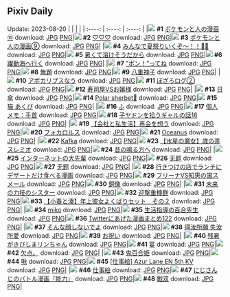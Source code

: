 ## Pixiv Daily
Update: 2023-08-20
|      |      |      |
| :----: | :----: | :----: |
|![](https://pixiv.microyu.workers.dev/c/240x480/img-master/img/2023/08/19/14/11/18/110969503_p0_master1200.jpg) **#1** [ポケモンと人の漫画⑩](https://www.pixiv.net/artworks/110969503) download: [JPG](https://pixiv.microyu.workers.dev/img-original/img/2023/08/19/14/11/18/110969503_p0.jpg) [PNG](https://pixiv.microyu.workers.dev/img-original/img/2023/08/19/14/11/18/110969503_p0.png)|![](https://pixiv.microyu.workers.dev/c/240x480/img-master/img/2023/08/18/00/00/08/110925559_p0_master1200.jpg) **#2** [♡♡♡](https://www.pixiv.net/artworks/110925559) download: [JPG](https://pixiv.microyu.workers.dev/img-original/img/2023/08/18/00/00/08/110925559_p0.jpg) [PNG](https://pixiv.microyu.workers.dev/img-original/img/2023/08/18/00/00/08/110925559_p0.png)|![](https://pixiv.microyu.workers.dev/c/240x480/img-master/img/2023/08/19/14/02/47/110969351_p0_master1200.jpg) **#3** [ポケモンと人の漫画⑨](https://www.pixiv.net/artworks/110969351) download: [JPG](https://pixiv.microyu.workers.dev/img-original/img/2023/08/19/14/02/47/110969351_p0.jpg) [PNG](https://pixiv.microyu.workers.dev/img-original/img/2023/08/19/14/02/47/110969351_p0.png)|
|![](https://pixiv.microyu.workers.dev/c/240x480/img-master/img/2023/08/18/13/07/14/110937855_p0_master1200.jpg) **#4** [みんなで夏祭りいくぞ～！！🌈🎇](https://www.pixiv.net/artworks/110937855) download: [JPG](https://pixiv.microyu.workers.dev/img-original/img/2023/08/18/13/07/14/110937855_p0.jpg) [PNG](https://pixiv.microyu.workers.dev/img-original/img/2023/08/18/13/07/14/110937855_p0.png)|![](https://pixiv.microyu.workers.dev/c/240x480/img-master/img/2023/08/18/07/30/03/110933033_p0_master1200.jpg) **#5** [暑くて溶けそうだから](https://www.pixiv.net/artworks/110933033) download: [JPG](https://pixiv.microyu.workers.dev/img-original/img/2023/08/18/07/30/03/110933033_p0.jpg) [PNG](https://pixiv.microyu.workers.dev/img-original/img/2023/08/18/07/30/03/110933033_p0.png)|![](https://pixiv.microyu.workers.dev/c/240x480/img-master/img/2023/08/19/22/13/25/110982169_p0_master1200.jpg) **#6** [躍動海へ行く](https://www.pixiv.net/artworks/110982169) download: [JPG](https://pixiv.microyu.workers.dev/img-original/img/2023/08/19/22/13/25/110982169_p0.jpg) [PNG](https://pixiv.microyu.workers.dev/img-original/img/2023/08/19/22/13/25/110982169_p0.png)|
|![](https://pixiv.microyu.workers.dev/c/240x480/img-master/img/2023/08/19/00/00/41/110954429_p0_master1200.jpg) **#7** [”ポン！”ってね](https://www.pixiv.net/artworks/110954429) download: [JPG](https://pixiv.microyu.workers.dev/img-original/img/2023/08/19/00/00/41/110954429_p0.jpg) [PNG](https://pixiv.microyu.workers.dev/img-original/img/2023/08/19/00/00/41/110954429_p0.png)|![](https://pixiv.microyu.workers.dev/c/240x480/img-master/img/2023/08/18/19/36/46/110945757_p0_master1200.jpg) **#8** [無題](https://www.pixiv.net/artworks/110945757) download: [JPG](https://pixiv.microyu.workers.dev/img-original/img/2023/08/18/19/36/46/110945757_p0.jpg) [PNG](https://pixiv.microyu.workers.dev/img-original/img/2023/08/18/19/36/46/110945757_p0.png)|![](https://pixiv.microyu.workers.dev/c/240x480/img-master/img/2023/08/18/00/00/14/110925585_p0_master1200.jpg) **#9** [八重神子](https://www.pixiv.net/artworks/110925585) download: [JPG](https://pixiv.microyu.workers.dev/img-original/img/2023/08/18/00/00/14/110925585_p0.jpg) [PNG](https://pixiv.microyu.workers.dev/img-original/img/2023/08/18/00/00/14/110925585_p0.png)|
|![](https://pixiv.microyu.workers.dev/c/240x480/img-master/img/2023/08/18/19/50/22/110946110_p0_master1200.jpg) **#10** [アポカリプスなう](https://www.pixiv.net/artworks/110946110) download: [JPG](https://pixiv.microyu.workers.dev/img-original/img/2023/08/18/19/50/22/110946110_p0.jpg) [PNG](https://pixiv.microyu.workers.dev/img-original/img/2023/08/18/19/50/22/110946110_p0.png)|![](https://pixiv.microyu.workers.dev/c/240x480/img-master/img/2023/08/19/14/28/40/110969910_p0_master1200.jpg) **#11** [ぼざろログ②](https://www.pixiv.net/artworks/110969910) download: [JPG](https://pixiv.microyu.workers.dev/img-original/img/2023/08/19/14/28/40/110969910_p0.jpg) [PNG](https://pixiv.microyu.workers.dev/img-original/img/2023/08/19/14/28/40/110969910_p0.png)|![](https://pixiv.microyu.workers.dev/c/240x480/img-master/img/2023/08/18/16/31/00/110941252_p0_master1200.jpg) **#12** [寿司屋VSお嬢様](https://www.pixiv.net/artworks/110941252) download: [JPG](https://pixiv.microyu.workers.dev/img-original/img/2023/08/18/16/31/00/110941252_p0.jpg) [PNG](https://pixiv.microyu.workers.dev/img-original/img/2023/08/18/16/31/00/110941252_p0.png)|
|![](https://pixiv.microyu.workers.dev/c/240x480/img-master/img/2023/08/18/23/02/31/110952439_p0_master1200.jpg) **#13** [日傘](https://www.pixiv.net/artworks/110952439) download: [JPG](https://pixiv.microyu.workers.dev/img-original/img/2023/08/18/23/02/31/110952439_p0.jpg) [PNG](https://pixiv.microyu.workers.dev/img-original/img/2023/08/18/23/02/31/110952439_p0.png)|![](https://pixiv.microyu.workers.dev/c/240x480/img-master/img/2023/08/18/17/11/02/110942060_p0_master1200.jpg) **#14** [Polar sherbet🍨](https://www.pixiv.net/artworks/110942060) download: [JPG](https://pixiv.microyu.workers.dev/img-original/img/2023/08/18/17/11/02/110942060_p0.jpg) [PNG](https://pixiv.microyu.workers.dev/img-original/img/2023/08/18/17/11/02/110942060_p0.png)|![](https://pixiv.microyu.workers.dev/c/240x480/img-master/img/2023/08/18/19/13/15/110945123_p0_master1200.jpg) **#15** [猫 あくび](https://www.pixiv.net/artworks/110945123) download: [JPG](https://pixiv.microyu.workers.dev/img-original/img/2023/08/18/19/13/15/110945123_p0.jpg) [PNG](https://pixiv.microyu.workers.dev/img-original/img/2023/08/18/19/13/15/110945123_p0.png)|
|![](https://pixiv.microyu.workers.dev/c/240x480/img-master/img/2023/08/18/09/59/34/110934845_p0_master1200.jpg) **#16** [ふ](https://www.pixiv.net/artworks/110934845) download: [JPG](https://pixiv.microyu.workers.dev/img-original/img/2023/08/18/09/59/34/110934845_p0.jpg) [PNG](https://pixiv.microyu.workers.dev/img-original/img/2023/08/18/09/59/34/110934845_p0.png)|![](https://pixiv.microyu.workers.dev/c/240x480/img-master/img/2023/08/19/07/00/08/110961845_p0_master1200.jpg) **#17** [個人メモ：手首](https://www.pixiv.net/artworks/110961845) download: [JPG](https://pixiv.microyu.workers.dev/img-original/img/2023/08/19/07/00/08/110961845_p0.jpg) [PNG](https://pixiv.microyu.workers.dev/img-original/img/2023/08/19/07/00/08/110961845_p0.png)|![](https://pixiv.microyu.workers.dev/c/240x480/img-master/img/2023/08/18/00/04/02/110925918_p0_master1200.jpg) **#18** [子ヤドンを拾うギャルの話16](https://www.pixiv.net/artworks/110925918) download: [JPG](https://pixiv.microyu.workers.dev/img-original/img/2023/08/18/00/04/02/110925918_p0.jpg) [PNG](https://pixiv.microyu.workers.dev/img-original/img/2023/08/18/00/04/02/110925918_p0.png)|
|![](https://pixiv.microyu.workers.dev/c/240x480/img-master/img/2023/08/18/12/00/15/110936635_p0_master1200.jpg) **#19** [【会社と私生活】再会を想う](https://www.pixiv.net/artworks/110936635) download: [JPG](https://pixiv.microyu.workers.dev/img-original/img/2023/08/18/12/00/15/110936635_p0.jpg) [PNG](https://pixiv.microyu.workers.dev/img-original/img/2023/08/18/12/00/15/110936635_p0.png)|![](https://pixiv.microyu.workers.dev/c/240x480/img-master/img/2023/08/18/10/04/53/110934929_p0_master1200.jpg) **#20** [フォカロルス](https://www.pixiv.net/artworks/110934929) download: [JPG](https://pixiv.microyu.workers.dev/img-original/img/2023/08/18/10/04/53/110934929_p0.jpg) [PNG](https://pixiv.microyu.workers.dev/img-original/img/2023/08/18/10/04/53/110934929_p0.png)|![](https://pixiv.microyu.workers.dev/c/240x480/img-master/img/2023/08/19/00/01/01/110954488_p0_master1200.jpg) **#21** [Oceanus](https://www.pixiv.net/artworks/110954488) download: [JPG](https://pixiv.microyu.workers.dev/img-original/img/2023/08/19/00/01/01/110954488_p0.jpg) [PNG](https://pixiv.microyu.workers.dev/img-original/img/2023/08/19/00/01/01/110954488_p0.png)|
|![](https://pixiv.microyu.workers.dev/c/240x480/img-master/img/2023/08/18/00/30/07/110926827_p0_master1200.jpg) **#22** [Kafka](https://www.pixiv.net/artworks/110926827) download: [JPG](https://pixiv.microyu.workers.dev/img-original/img/2023/08/18/00/30/07/110926827_p0.jpg) [PNG](https://pixiv.microyu.workers.dev/img-original/img/2023/08/18/00/30/07/110926827_p0.png)|![](https://pixiv.microyu.workers.dev/c/240x480/img-master/img/2023/08/18/16/09/26/110940847_p0_master1200.jpg) **#23** [【水星の魔女】歳の差スレミオ](https://www.pixiv.net/artworks/110940847) download: [JPG](https://pixiv.microyu.workers.dev/img-original/img/2023/08/18/16/09/26/110940847_p0.jpg) [PNG](https://pixiv.microyu.workers.dev/img-original/img/2023/08/18/16/09/26/110940847_p0.png)|![](https://pixiv.microyu.workers.dev/c/240x480/img-master/img/2023/08/18/00/01/06/110925712_p0_master1200.jpg) **#24** [音の鳴る方へ](https://www.pixiv.net/artworks/110925712) download: [JPG](https://pixiv.microyu.workers.dev/img-original/img/2023/08/18/00/01/06/110925712_p0.jpg) [PNG](https://pixiv.microyu.workers.dev/img-original/img/2023/08/18/00/01/06/110925712_p0.png)|
|![](https://pixiv.microyu.workers.dev/c/240x480/img-master/img/2023/08/18/21/10/34/110948682_p0_master1200.jpg) **#25** [インターネットの大先輩](https://www.pixiv.net/artworks/110948682) download: [JPG](https://pixiv.microyu.workers.dev/img-original/img/2023/08/18/21/10/34/110948682_p0.jpg) [PNG](https://pixiv.microyu.workers.dev/img-original/img/2023/08/18/21/10/34/110948682_p0.png)|![](https://pixiv.microyu.workers.dev/c/240x480/img-master/img/2023/08/18/13/17/04/110937996_p0_master1200.jpg) **#26** [无题](https://www.pixiv.net/artworks/110937996) download: [JPG](https://pixiv.microyu.workers.dev/img-original/img/2023/08/18/13/17/04/110937996_p0.jpg) [PNG](https://pixiv.microyu.workers.dev/img-original/img/2023/08/18/13/17/04/110937996_p0.png)|![](https://pixiv.microyu.workers.dev/c/240x480/img-master/img/2023/08/18/02/24/05/110929535_p0_master1200.jpg) **#27** [无题](https://www.pixiv.net/artworks/110929535) download: [JPG](https://pixiv.microyu.workers.dev/img-original/img/2023/08/18/02/24/05/110929535_p0.jpg) [PNG](https://pixiv.microyu.workers.dev/img-original/img/2023/08/18/02/24/05/110929535_p0.png)|
|![](https://pixiv.microyu.workers.dev/c/240x480/img-master/img/2023/08/18/00/20/39/110926539_p0_master1200.jpg) **#28** [行きつけの店でランチにデザートだけ食べる漫画](https://www.pixiv.net/artworks/110926539) download: [JPG](https://pixiv.microyu.workers.dev/img-original/img/2023/08/18/00/20/39/110926539_p0.jpg) [PNG](https://pixiv.microyu.workers.dev/img-original/img/2023/08/18/00/20/39/110926539_p0.png)|![](https://pixiv.microyu.workers.dev/c/240x480/img-master/img/2023/08/18/17/57/08/110943049_p0_master1200.jpg) **#29** [フリーナVS知恵の国スメール](https://www.pixiv.net/artworks/110943049) download: [JPG](https://pixiv.microyu.workers.dev/img-original/img/2023/08/18/17/57/08/110943049_p0.jpg) [PNG](https://pixiv.microyu.workers.dev/img-original/img/2023/08/18/17/57/08/110943049_p0.png)|![](https://pixiv.microyu.workers.dev/c/240x480/img-master/img/2023/08/19/13/08/38/110968280_p0_master1200.jpg) **#30** [銅像](https://www.pixiv.net/artworks/110968280) download: [JPG](https://pixiv.microyu.workers.dev/img-original/img/2023/08/19/13/08/38/110968280_p0.jpg) [PNG](https://pixiv.microyu.workers.dev/img-original/img/2023/08/19/13/08/38/110968280_p0.png)|
|![](https://pixiv.microyu.workers.dev/c/240x480/img-master/img/2023/08/19/21/01/53/110979742_p0_master1200.jpg) **#31** [未来の力技のシスター](https://www.pixiv.net/artworks/110979742) download: [JPG](https://pixiv.microyu.workers.dev/img-original/img/2023/08/19/21/01/53/110979742_p0.jpg) [PNG](https://pixiv.microyu.workers.dev/img-original/img/2023/08/19/21/01/53/110979742_p0.png)|![](https://pixiv.microyu.workers.dev/c/240x480/img-master/img/2023/08/18/07/07/19/110932767_p0_master1200.jpg) **#32** [迎撃重機群](https://www.pixiv.net/artworks/110932767) download: [JPG](https://pixiv.microyu.workers.dev/img-original/img/2023/08/18/07/07/19/110932767_p0.jpg) [PNG](https://pixiv.microyu.workers.dev/img-original/img/2023/08/18/07/07/19/110932767_p0.png)|![](https://pixiv.microyu.workers.dev/c/240x480/img-master/img/2023/08/18/21/00/28/110948369_p0_master1200.jpg) **#33** [【小春と湊】年上彼女よくばりセット　その２](https://www.pixiv.net/artworks/110948369) download: [JPG](https://pixiv.microyu.workers.dev/img-original/img/2023/08/18/21/00/28/110948369_p0.jpg) [PNG](https://pixiv.microyu.workers.dev/img-original/img/2023/08/18/21/00/28/110948369_p0.png)|
|![](https://pixiv.microyu.workers.dev/c/240x480/img-master/img/2023/08/18/11/38/27/110936284_p0_master1200.jpg) **#34** [miko](https://www.pixiv.net/artworks/110936284) download: [JPG](https://pixiv.microyu.workers.dev/img-original/img/2023/08/18/11/38/27/110936284_p0.jpg) [PNG](https://pixiv.microyu.workers.dev/img-original/img/2023/08/18/11/38/27/110936284_p0.png)|![](https://pixiv.microyu.workers.dev/c/240x480/img-master/img/2023/08/19/18/38/35/110975583_p0_master1200.jpg) **#35** [生活指導の百合先生](https://www.pixiv.net/artworks/110975583) download: [JPG](https://pixiv.microyu.workers.dev/img-original/img/2023/08/19/18/38/35/110975583_p0.jpg) [PNG](https://pixiv.microyu.workers.dev/img-original/img/2023/08/19/18/38/35/110975583_p0.png)|![](https://pixiv.microyu.workers.dev/c/240x480/img-master/img/2023/08/19/11/02/20/110965681_p0_master1200.jpg) **#36** [Twitterにあげた漫画まとめ122](https://www.pixiv.net/artworks/110965681) download: [JPG](https://pixiv.microyu.workers.dev/img-original/img/2023/08/19/11/02/20/110965681_p0.jpg) [PNG](https://pixiv.microyu.workers.dev/img-original/img/2023/08/19/11/02/20/110965681_p0.png)|
|![](https://pixiv.microyu.workers.dev/c/240x480/img-master/img/2023/08/19/17/15/59/110973502_p0_master1200.jpg) **#37** [そんな顔しないでよ](https://www.pixiv.net/artworks/110973502) download: [JPG](https://pixiv.microyu.workers.dev/img-original/img/2023/08/19/17/15/59/110973502_p0.jpg) [PNG](https://pixiv.microyu.workers.dev/img-original/img/2023/08/19/17/15/59/110973502_p0.png)|![](https://pixiv.microyu.workers.dev/c/240x480/img-master/img/2023/08/18/02/30/42/110929650_p0_master1200.jpg) **#38** [得汝所願 失汝所愛](https://www.pixiv.net/artworks/110929650) download: [JPG](https://pixiv.microyu.workers.dev/img-original/img/2023/08/18/02/30/42/110929650_p0.jpg) [PNG](https://pixiv.microyu.workers.dev/img-original/img/2023/08/18/02/30/42/110929650_p0.png)|![](https://pixiv.microyu.workers.dev/c/240x480/img-master/img/2023/08/18/12/51/08/110937596_p0_master1200.jpg) **#39** [お祝い](https://www.pixiv.net/artworks/110937596) download: [JPG](https://pixiv.microyu.workers.dev/img-original/img/2023/08/18/12/51/08/110937596_p0.jpg) [PNG](https://pixiv.microyu.workers.dev/img-original/img/2023/08/18/12/51/08/110937596_p0.png)|
|![](https://pixiv.microyu.workers.dev/c/240x480/img-master/img/2023/08/18/00/05/17/110925980_p0_master1200.jpg) **#40** [残暑がきびしまリンちゃん](https://www.pixiv.net/artworks/110925980) download: [JPG](https://pixiv.microyu.workers.dev/img-original/img/2023/08/18/00/05/17/110925980_p0.jpg) [PNG](https://pixiv.microyu.workers.dev/img-original/img/2023/08/18/00/05/17/110925980_p0.png)|![](https://pixiv.microyu.workers.dev/c/240x480/img-master/img/2023/08/19/06/07/34/110961262_p0_master1200.jpg) **#41** [宴](https://www.pixiv.net/artworks/110961262) download: [JPG](https://pixiv.microyu.workers.dev/img-original/img/2023/08/19/06/07/34/110961262_p0.jpg) [PNG](https://pixiv.microyu.workers.dev/img-original/img/2023/08/19/06/07/34/110961262_p0.png)|![](https://pixiv.microyu.workers.dev/c/240x480/img-master/img/2023/08/18/23/39/15/110935367_p0_master1200.jpg) **#42** [欠点。](https://www.pixiv.net/artworks/110935367) download: [JPG](https://pixiv.microyu.workers.dev/img-original/img/2023/08/18/23/39/15/110935367_p0.jpg) [PNG](https://pixiv.microyu.workers.dev/img-original/img/2023/08/18/23/39/15/110935367_p0.png)|
|![](https://pixiv.microyu.workers.dev/c/240x480/img-master/img/2023/08/19/00/00/11/110954346_p0_master1200.jpg) **#43** [鬼百合姫](https://www.pixiv.net/artworks/110954346) download: [JPG](https://pixiv.microyu.workers.dev/img-original/img/2023/08/19/00/00/11/110954346_p0.jpg) [PNG](https://pixiv.microyu.workers.dev/img-original/img/2023/08/19/00/00/11/110954346_p0.png)|![](https://pixiv.microyu.workers.dev/c/240x480/img-master/img/2023/08/19/02/19/00/110958459_p0_master1200.jpg) **#44** [啾](https://www.pixiv.net/artworks/110958459) download: [JPG](https://pixiv.microyu.workers.dev/img-original/img/2023/08/19/02/19/00/110958459_p0.jpg) [PNG](https://pixiv.microyu.workers.dev/img-original/img/2023/08/19/02/19/00/110958459_p0.png)|![](https://pixiv.microyu.workers.dev/c/240x480/img-master/img/2023/08/19/00/00/27/110954402_p0_master1200.jpg) **#45** [[仕事絵] Azur Lane EN 5th KV](https://www.pixiv.net/artworks/110954402) download: [JPG](https://pixiv.microyu.workers.dev/img-original/img/2023/08/19/00/00/27/110954402_p0.jpg) [PNG](https://pixiv.microyu.workers.dev/img-original/img/2023/08/19/00/00/27/110954402_p0.png)|
|![](https://pixiv.microyu.workers.dev/c/240x480/img-master/img/2023/08/18/00/01/11/110925715_p0_master1200.jpg) **#46** [仕事絵](https://www.pixiv.net/artworks/110925715) download: [JPG](https://pixiv.microyu.workers.dev/img-original/img/2023/08/18/00/01/11/110925715_p0.jpg) [PNG](https://pixiv.microyu.workers.dev/img-original/img/2023/08/18/00/01/11/110925715_p0.png)|![](https://pixiv.microyu.workers.dev/c/240x480/img-master/img/2023/08/19/21/40/22/110981067_p0_master1200.jpg) **#47** [にじさんじのバトル漫画『能力』](https://www.pixiv.net/artworks/110981067) download: [JPG](https://pixiv.microyu.workers.dev/img-original/img/2023/08/19/21/40/22/110981067_p0.jpg) [PNG](https://pixiv.microyu.workers.dev/img-original/img/2023/08/19/21/40/22/110981067_p0.png)|![](https://pixiv.microyu.workers.dev/c/240x480/img-master/img/2023/08/18/16/06/38/110940806_p0_master1200.jpg) **#48** [戰双](https://www.pixiv.net/artworks/110940806) download: [JPG](https://pixiv.microyu.workers.dev/img-original/img/2023/08/18/16/06/38/110940806_p0.jpg) [PNG](https://pixiv.microyu.workers.dev/img-original/img/2023/08/18/16/06/38/110940806_p0.png)|
